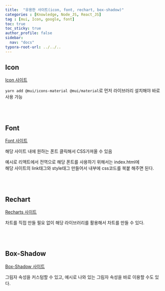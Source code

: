 ```yaml
---
title:  "유용한 사이트(icon, font, rechart, box-shadow)"
categories : [Knowledge, Node_JS, React_JS]
tag : [mui, Icon, google, font]
toc: true
toc_sticky: true
author_profile: false
sidebar:
  nav: "docs"
typora-root-url: ../../..
---
```




## Icon

[Icon 사이트](https://mui.com/material-ui/material-icons/)

`yarn add @mui/icons-material @mui/material`로 먼저 라이브러리 설치해야 바로 사용 가능

<br><br>

## Font

[Font 사이트](https://fonts.google.com/specimen/Urbanist)

해당 사이트 내에 원하는 폰트 클릭해서 CSS가져올 수 있음

예시로 리액트에서 전역으로 해당 폰트를 사용하기 위해서는 index.html에   
해당 사이트의 link태그와 style태그 만들어서 내부에 css코드를 복붙 해주면 된다.

<br><br>

## Rechart

[Recharts 사이트](https://recharts.org/en-US/guide/installation)

차트를 직접 만들 필요 없이 해당 라이브러리를 활용해서 차트를 만들 수 있다.

<br><br>

## Box-Shadow

[Box-Shadow 사이트](https://html-css-js.com/css/generator/box-shadow/)

그림자 속성을 커스텀할 수 있고, 예시로 나와 있는 그림자 속성을 바로 이용할 수도 있다.










